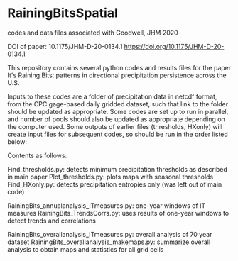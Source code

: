 # RainingBitsSpatial
 codes and data files associated with Goodwell, JHM 2020

DOI of paper: 10.1175/JHM-D-20-0134.1
https://doi.org/10.1175/JHM-D-20-0134.1


This repository contains several python codes and results files for the paper
It's Raining Bits: patterns in directional precipitation persistence across the U.S.

Inputs to these codes are a folder of precipitation data in netcdf format, from the CPC gage-based daily gridded dataset, such that link to the folder should be updated as appropriate.  Some codes are set up to run in parallel, and number of pools should also be updated as appropriate depending on the computer used.  Some outputs of earlier files (thresholds, HXonly) will create input files for subsequent codes, so should be run in the order listed below:


Contents as follows:

Find_thresholds.py: detects minimum precipitation thresholds as described in main paper
Plot_thresholds.py: plots maps with seasonal thresholds
Find_HXonly.py: detects precipitation entropies only (was left out of main code)

RainingBits_annualanalysis_ITmeasures.py: one-year windows of IT measures
RainingBits_TrendsCorrs.py: uses results of one-year windows to detect trends and correlations

RainingBits_overallanalysis_ITmeasures.py: overall analysis of 70 year dataset
RainingBits_overallanalysis_makemaps.py: summarize overall analysis to obtain maps and statistics for all grid cells

